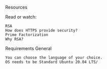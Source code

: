Resources

Read or watch:

    RSA
    How does HTTPS provide security?
    Prime Factorization
    Why RSA?

Requirements
General

    You can choose the language of your choice.
    OS needs to be Standard Ubuntu 20.04 LTS/


